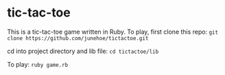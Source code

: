 # tic-tac-toe

This is a tic-tac-toe game written in Ruby. To play, first clone this repo:
`git clone https://github.com/junehoe/tictactoe.git`

cd into project directory and lib file:
`cd tictactoe/lib`

To play:
`ruby game.rb`
